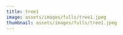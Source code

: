 ```yaml
---
title: tree1
image: assets/images/fulls/tree1.jpeg
thumbnail: assets/images/fulls/tree1.jpeg
---
```

